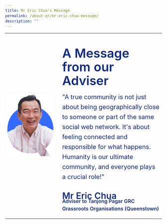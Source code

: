 ```yaml
---
title: Mr Eric Chua's Message
permalink: /about-qt/mr-eric-chua-message/
description: ""
---
```

<div class="container-website">
	<table style="width:100%">
		<tbody><tr>
		<td>
			<img style="object-fit:cover" src="/images/ABOUT%20QT/mr-eric-profile.png">
		</td>
		<td>
		<br>
		</td>
		<td style="width:65%">
			<p style="margin-bottom: -6px; line-height: 1.1;" class="header add-margin-bottom">
				A Message from our Adviser
			</p>
			<p style="line-height: 1.6;" class="body margin-bottom">
				"A true community is not just about being geographically close to someone or part of the same social web network. It's about feeling connected and responsible for what happens. Humanity is our ultimate community, and everyone plays a crucial role!"
			</p>
			<p style="margin-bottom: -28px;" class="caption">
				Mr Eric Chua
			</p>
			<p style="line-height: 1.5;" class="caption-body">
				Adviser to Tanjong Pagar GRC<br>Grassroots Organisations (Queenstown)
			</p>
		</td>
	</tr>	
	</tbody></table>
</div>

<div class="container-mobile">
	<table style="width:100%">
		<tbody>
			<tr>
				<td style="border: 0">
					<img style="object-fit:cover; width:70%" src="/images/ABOUT%20QT/mr-eric-profile.png">
				</td>
		</tr>
			<tr>
		<td>
			<p style="line-height: 1.35" class="header add-margin-bottom">
				A Message from our Adviser
			</p>
			<p class="body add-margin-bottom">
				"A true community is not just about being geographically close to someone or part of the same social web network. It's about feeling connected and responsible for what happens. Humanity is our ultimate community, and everyone plays a crucial role!"
			</p>
			<p class="caption">
				Mr Eric Chua
			</p>
			<p style="margin-top:-26px; line-height: 25px;" class="caption-body">
				Adviser to Tanjong Pagar GRC<br>Grassroots Organisations (Queenstown)
			</p>
		</td>
	</tr>	
	</tbody></table>
</div>


<style>	
	.add-margin-bottom {
		margin-bottom: -6px;
	}
	
	.text-centered {
		text-align: center;
	}
	
	.header {
		font-size: 40px;
		font-weight: 600;
		color: #102A80;
		
		@media only screen and (max-width: 768px) {
			text-align: center;
		}
	}
	
	.body {
		font-size: 20px;
		font-weight: 400;
		color: #102A80;
	
		@media only screen and (max-width: 768px) {
			text-align: center;
			padding-bottom: 18px;
		}
	}
	
	.caption {
		font-size:28px;
		font-weight:600;
		color:#102A80;
	
		@media only screen and (max-width: 768px) {
			text-align: center;
		}
	}
	
	.caption-body {
		font-size:16px;
		font-weight:600;
		color:#102A80;
	
		@media only screen and (max-width: 768px) {
			text-align: center;
		}
	}
	
	.container-website {
		visibility: hidden;
	
		@media only screen and (min-width: 769px) {
			visibility: visible;
		}
	}
	
	.container-mobile {
		visibility: hidden; 

		@media only screen and (max-width: 768px) {
			visibility: visible;
		}
	}
</style>